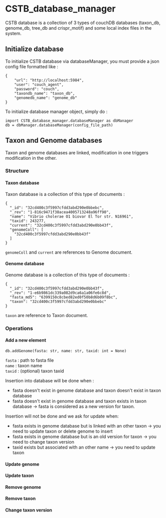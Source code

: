 # CSTB_database_manager

CSTB database is a collection of 3 types of couchDB databases (taxon_db, genome_db, tree_db and crispr_motif) and some local index files in the system.

## Initialize database
To initialize CSTB database via databaseManager, you must provide a json config file formatted like : 
```
{
    "url": "http://localhost:5984",
    "user": "couch_agent",
    "password": "couch",
    "taxondb_name": "taxon_db",
    "genomedb_name": "genome_db"
}
```

To initialize database manager object, simply do : 
```
import CSTB_database_manager.databaseManager as dbManager
db = dbManager.databaseManager(config_file_path)
```

## Taxon and Genome databases
Taxon and genome databases are linked, modification in one triggers modification in the other.

### Structure 
#### Taxon database
Taxon database is a collection of this type of documents : 
```
{
  "_id": "32cd400c3f5997cfdd3abd290e0bbebc",
  "_rev": "1-816c9471f38acea4005713248a96ff90",
  "name": "Vibrio cholerae O1 biovar El Tor str. N16961",
  "taxid": 243277,
  "current": "32cd400c3f5997cfdd3abd290e0bb43f",
  "genomeColl": [
    "32cd400c3f5997cfdd3abd290e0bb43f"
  ]
}
```
`genomeColl` and `current` are references to Genome document.

#### Genome database
Genome database is a collection of this type of documents : 
```
{
  "_id": "32cd400c3f5997cfdd3abd290e0bb43f",
  "_rev": "1-e6b9861dc339a082d9ca6a1a06fe6c8d",
  "fasta_md5": "6399150c8cbed82ed0f50b8d6b09f8bc",
  "taxon": "32cd400c3f5997cfdd3abd290e0bbebc"
}
```
`taxon` are reference to Taxon document. 

### Operations

#### Add a new element 

```
db.addGenome(fasta: str, name: str, taxid: int = None)
```
`fasta` : path to fasta file  
`name` : taxon name  
`taxid` : (optional) taxon taxid

Insertion into database will be done when : 
  * fasta doesn't exist in genome database and taxon doesn't exist in taxon database
  * fasta doesn't exist in genome database and taxon exists in taxon database -> fasta is considered as a new version for taxon. 
  
Insertion will not be done and we ask for update when: 
  * fasta exists in genome database but is linked with an other taxon -> you need to update taxon or delete genome to insert
  * fasta exists in genome database but is an old version for taxon -> you need to change taxon version  
  * taxid exists but associated with an other name -> you need to update taxon
  
#### Update genome
 
#### Update taxon

#### Remove genome

#### Remove taxon

#### Change taxon version
